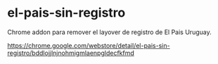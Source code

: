 # el-pais-sin-registro

Chrome addon para remover el layover de registro de El Pais Uruguay.

https://chrome.google.com/webstore/detail/el-pais-sin-registro/bddlojjlnjnohmigmlaenpgldecfkfmd
